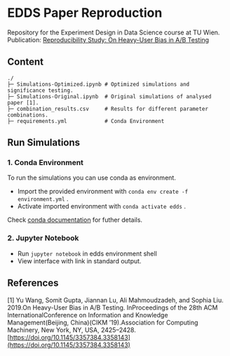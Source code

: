 # EDDS Paper Reproduction

Repository for the Experiment Design in Data Science course at TU Wien. 
Publication: [Reproducibility Study: On Heavy-User Bias in A/B Testing](https://doi.org/10.5281/zenodo.4459284)
## Content

```
./
├─ Simulations-Optimized.ipynb # Optimized simulations and significance testing.     
├─ Simulations-Original.ipynb  # Original simulations of analysed paper [1].
├─ combination_results.csv     # Results for different parameter combinations.
├─ requirements.yml            # Conda Environment
```
## Run Simulations
### 1. Conda Environment
To run the simulations you can use conda as environment.
- Import the provided environment with `conda env create -f environment.yml` . 
- Activate imported environment with `conda activate edds` .

Check [conda documentation](https://docs.conda.io/projects/conda/en/latest/user-guide/tasks/manage-environments.html) for futher details. 
### 2. Jupyter Notebook
- Run `jupyter notebook` in edds environment shell
- View interface with link in standard output.

## References
[1] Yu Wang, Somit Gupta, Jiannan Lu, Ali Mahmoudzadeh, and Sophia Liu. 2019.On Heavy-User Bias in A/B Testing. InProceedings of the 28th ACM InternationalConference on Information and Knowledge Management(Beijing, China)(CIKM ’19).Association for Computing Machinery, New York, NY, USA, 2425–2428.   [https://doi.org/10.1145/3357384.3358143](https://doi.org/10.1145/3357384.3358143)
